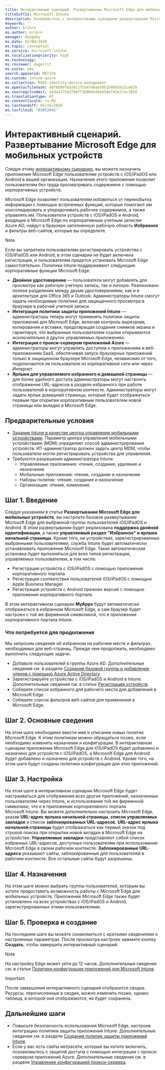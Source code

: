 ```yaml
---
title: Интерактивный сценарий. Развертывание Microsoft Edge для мобильных устройств
titleSuffix: Microsoft Intune
description: Ознакомьтесь с интерактивным сценарием развертывания Microsoft Edge для мобильных устройств с портала управления устройствами Microsoft 365.
keywords: ''
author: Erikre
ms.author: erikre
manager: dougeby
ms.date: 01/09/2020
ms.topic: conceptual
ms.service: microsoft-intune
ms.localizationpriority: high
ms.technology: ''
ms.reviewer: dagerrit
ms.suite: ems
search.appverid: MET150
ms.custom: intune-azure
ms.collection: M365-identity-device-management
ms.openlocfilehash: 49f9b9076d20c1f5d4740a6f8b1b9883e12ce629
ms.sourcegitcommit: a1da477542fb0ff360685d6eb58ef43e37ac3950
ms.translationtype: HT
ms.contentlocale: ru-RU
ms.lasthandoff: 05/26/2020
ms.locfileid: "83853542"
---
```

# <a name="guided-scenario---deploy-microsoft-edge-for-mobile"></a>Интерактивный сценарий. Развертывание Microsoft Edge для мобильных устройств

Следуя этому [интерактивному сценарию](guided-scenarios-overview.md), вы можете назначить приложение Microsoft Edge пользователям устройств с iOS/iPadOS или Android в вашей организации. Назначение этого приложения позволит пользователям без труда просматривать содержимое с помощью корпоративных устройств.

Microsoft Edge позволяет пользователям избавиться от переизбытка информации с помощью встроенных функций, которые помогают им консолидировать и упорядочивать рабочее содержимое, а также управлять им. Пользователи устройств с iOS/iPadOS и Android, входящие в Microsoft Edge по корпоративным учетным записям Azure AD, найдут в браузере заполненную рабочую область **Избранное** и фильтры веб-сайтов, которые вы определите.

> [!NOTE]
> Если вы запретили пользователям регистрировать устройства с iOS/iPadOS или Android, в этом сценарии не будет включена регистрация, и пользователям придется установить Microsoft Edge самостоятельно.
Политики Intune поддерживают следующие корпоративные функции Microsoft Edge:

- **Двойное удостоверение** — пользователи могут добавлять для просмотра как рабочую учетную запись, так и личную. Реализовано полное разделение между двумя удостоверениями, как и в архитектуре для Office 365 и Outlook. Администраторы Intune смогут задать необходимые политики для защищенного просмотра в браузере в рабочей учетной записи.
- **Интеграция политики защиты приложений Intune** — администраторы теперь могут применять политики защиты приложений для Microsoft Edge, включая контроль вырезания, копирования и вставки, предотвращая создания снимков экрана и гарантируя, что выбранные пользователем ссылки открываются исключительно в других управляемых приложениях.
- **Интеграция с прокси-сервером приложений Azure** — администраторы могут управлять доступом к приложениям и веб-приложениям SaaS, обеспечивая запуск браузерных приложений только в защищенном браузере Microsoft Edge, независимо от того, подключаются ли пользователи из корпоративной сети или через Интернет.
- **Ярлыки для управляемого избранного и домашней страницы** — для более удобного доступа администраторы могут настроить отображение URL-адресов в разделе избранного при работе пользователей в корпоративном контексте. Администраторы могут задать ярлык домашней страницы, который будет отображаться первым при открытии корпоративным пользователем новой страницы или вкладки в Microsoft Edge.

## <a name="prerequisites"></a>Предварительные условия

- [Задание Intune в качестве центра управления мобильными устройствами](mdm-authority-set.md#set-mdm-authority-to-intune). Параметр центра управления мобильными устройствами (MDM) определяет способ администрирования устройств. ИТ-администратор должен задать центр MDM, чтобы пользователи могли регистрировать устройства для управления.
- Требуются разрешения администратора Intune:
  - Управляемые приложения: чтение, создание, удаление и назначение
  - Мобильные приложения: чтение, создание и назначение
  - Наборы политик: чтение, создание и назначение
  - Организация: чтение, изменение

## <a name="step-1---introduction"></a>Шаг 1. Введение

Следуя указаниям в статье **Развертывание Microsoft Edge для мобильных устройств**, вы настроите базовое развертывание Microsoft Edge для выбранной группы пользователей iOS/iPadOS и Android. В этом развертывании будет реализована **поддержка двойной идентификации**, а также **управляемый раздел "Избранное" и ярлыки начальной страницы**. Кроме того, на устройствах, зарегистрированных выбранными пользователями, служба Intune будет автоматически устанавливать приложение Microsoft Edge. Такая автоматическая установка будет выполняться для всех типов регистрации, управляемых пользователем, в том числе:

- Регистрация устройств с iOS/iPadOS с помощью приложения корпоративного портала
- Регистрация соответствия пользователей iOS/iPadOS с помощью Apple Business Manager
- Регистрация устройств с Android прежних версий с помощью приложения корпоративного портала

В этом интерактивном сценарии **MyApps** будут автоматически отображаться в избранном Microsoft Edge, а сам браузер будет настроен с той же фирменной символикой, что и приложение корпоративного портала Intune.

### <a name="what-you-will-need-to-continue"></a>Что потребуется для продолжения

Мы запросим сведения об избранном на рабочем месте и фильтрах, необходимых для веб-страниц. Прежде чем продолжить, необходимо выполнить следующие задачи.

- Добавьте пользователей в группы Azure AD. Дополнительные сведения см. в разделе [Создание базовой группы и добавление членов с помощью Azure Active Directory](https://go.microsoft.com/fwlink/?linkid=2102458).
- Зарегистрируйте устройства с iOS/iPadOS и Android в Intune. Дополнительные сведения см. в статье [Регистрация устройств](https://go.microsoft.com/fwlink/?linkid=2102547).
- Соберите список избранного для рабочего места для добавления в Microsoft Edge.
- Соберите список фильтров веб-сайтов для применения в Microsoft Edge.

## <a name="step-2---basics"></a>Шаг 2. Основные сведения

На этом шаге необходимо ввести имя и описание новых политик Microsoft Edge. К этим политикам можно обращаться позже, если необходимо изменить назначения и конфигурации. В интерактивном сценарии приложение Microsoft Edge для iOS/iPadOS будет добавлено и назначено для устройств с iOS/iPadOS, а Microsoft Edge для Android будет добавлено и назначено для устройств с Android. Кроме того, на этом шаге будут созданы политики конфигурации для этих приложений.

## <a name="step-3---configuration"></a>Шаг 3. Настройка

На этом шаге в интерактивном сценарии Microsoft Edge будет настраиваться для отображения всех других приложений, назначенных пользователям через Intune, и использования той же фирменной символики, что и в приложении корпоративного портала Microsoft Intune. Вы можете дополнительно настроить Microsoft Edge, указав **URL-адрес ярлыка начальной страницы**, **список управляемых закладок** и список **заблокированных URL-адресов**. **URL-адрес ярлыка начальной страницы** будет отображаться как первый значок под строкой поиска при открытии новой вкладки в Microsoft Edge на устройстве. **Управляемые закладки** представляют собой список избранных URL-адресов, доступных пользователям при использовании Microsoft Edge в своем рабочем контексте. **Заблокированные URL-адреса** указывают сайты, заблокированные для пользователей в рабочем контексте. Все остальные сайты будут разрешены.

## <a name="step-4---assignments"></a>Шаг 4. Назначения

На этом шаге можно выбрать группы пользователей, которым вы хотите предоставить возможность работы с Microsoft Edge для мобильных устройств. Приложение Microsoft Edge также будет установлено на всех устройствах с iOS/iPadOS и Android, зарегистрированных этими пользователями.

## <a name="step-5---review--create"></a>Шаг 5. Проверка и создание

На последнем шаге вы можете ознакомиться с краткими сведениями о настроенных параметрах. После просмотра настроек нажмите кнопку **Создать**, чтобы завершить интерактивный сценарий. 

> [!NOTE]
> На настройку Edge может уйти до 12 часов. Дополнительные сведения см. в статье [Политики конфигурации приложений для Microsoft Intune](../apps/app-configuration-policies-overview.md).

> [!IMPORTANT]
> После завершения интерактивного сценария отобразится сводка. Ресурсы, перечисленные в сводке, можно изменить позже, однако таблица, в которой они отображаются, не будет сохранена.

## <a name="next-steps"></a>Дальнейшие шаги

- Повысьте безопасность использования Microsoft Edge, настроив интеграцию политики защиты приложений Intune. Дополнительные сведения см. в разделе [Создание политик защиты приложений Intune](../apps/manage-microsoft-edge.md#create-intune-app-protection-policies).
- Если у вас есть сайты интрасети, которые вы хотите включить, познакомьтесь с защитой доступа с помощью интеграции с прокси-сервером приложений Azure. Дополнительные сведения см. в разделе [Управление конфигурацией прокси-сервера](../apps/manage-microsoft-edge.md#manage-proxy-configuration).